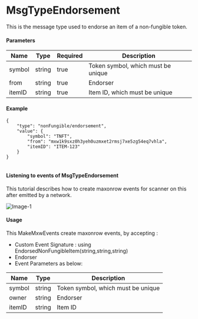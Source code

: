 # MsgTypeEndorsement

This is the message type used to endorse an item of a non-fungible token.

#### Parameters
| Name | Type | Required | Description                 |
| ---- | ---- | -------- | --------------------------- |
| symbol | string | true   | Token symbol, which must be unique| | 
| from | string | true   | Endorser| | 
| itemID | string | true   | Item ID, which must be unique| | 


#### Example
```
{
    "type": "nonFungible/endorsement",
    "value": {
        "symbol": "TNFT",
        "from": "mxw1k9sxz0h3yeh0uzmxet2rmsj7xe5zg54eq7vhla",
        "itemID": "ITEM-123"
    }
}


```

#### Listening to events of MsgTypeEndorsement
This tutorial describes how to create maxonrow events for scanner on this after emitted by a network.

![Image-1](/en/latest/pic_module/MsgTypeEndorsement.png)  


#### Usage
This MakeMxwEvents create maxonrow events, by accepting :

* Custom Event Signature : using EndorsedNonFungibleItem(string,string,string)
* Endorser
* Event Parameters as below: 

| Name | Type | Description                 |
| ---- | ---- | --------------------------- |
| symbol | string | Token symbol, which must be unique| | 
| owner | string | Endorser| | 
| itemID | string | Item ID| | 


